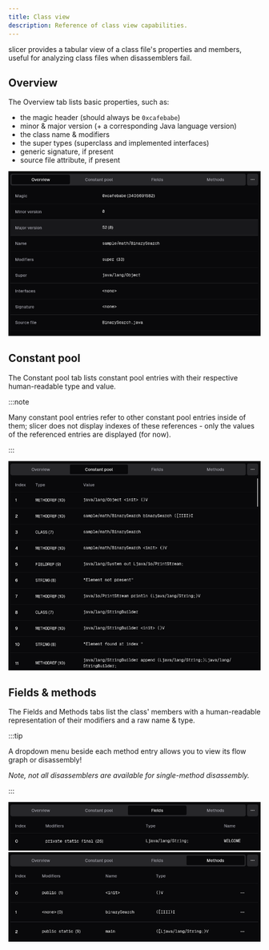 ```yaml
---
title: Class view
description: Reference of class view capabilities.
---
```


slicer provides a tabular view of a class file's properties and members, useful for analyzing class files when disassemblers fail.

## Overview

The Overview tab lists basic properties, such as:

- the magic header (should always be `0xcafebabe`)
- minor & major version (+ a corresponding Java language version)
- the class name & modifiers
- the super types (superclass and implemented interfaces)
- generic signature, if present
- source file attribute, if present

![](./assets/class/overview.png)

## Constant pool

The Constant pool tab lists constant pool entries with their respective human-readable type and value.

:::note

Many constant pool entries refer to other constant pool entries inside of them; slicer does not display indexes of
these references - only the values of the referenced entries are displayed (for now).

:::

![](./assets/class/pool.png)

## Fields & methods

The Fields and Methods tabs list the class' members with a human-readable representation of their modifiers and a raw name & type.

:::tip

A dropdown menu beside each method entry allows you to view its flow graph or disassembly!

_Note, not all disassemblers are available for single-method disassembly._

:::

![](./assets/class/fields.png)
![](./assets/class/methods.png)
